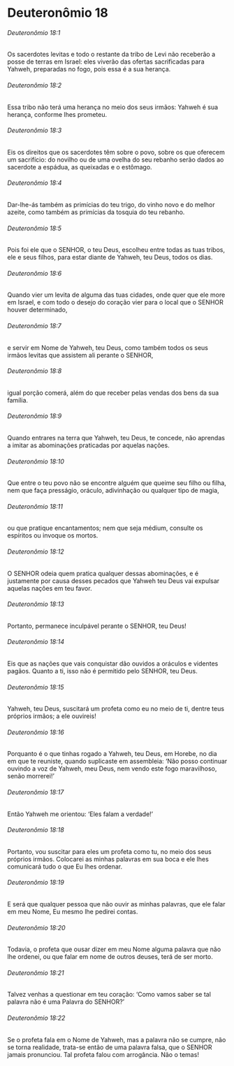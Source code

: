 # Deuteronômio 18

###### Deuteronômio 18:1

Os sacerdotes levitas e todo o restante da tribo de Levi não receberão a posse de terras em Israel: eles viverão das ofertas sacrificadas para Yahweh, preparadas no fogo, pois essa é a sua herança.

###### Deuteronômio 18:2

Essa tribo não terá uma herança no meio dos seus irmãos: Yahweh é sua herança, conforme lhes prometeu.

###### Deuteronômio 18:3

Eis os direitos que os sacerdotes têm sobre o povo, sobre os que oferecem um sacrifício: do novilho ou de uma ovelha do seu rebanho serão dados ao sacerdote a espádua, as queixadas e o estômago.

###### Deuteronômio 18:4

Dar-lhe-ás também as primícias do teu trigo, do vinho novo e do melhor azeite, como também as primícias da tosquia do teu rebanho.

###### Deuteronômio 18:5

Pois foi ele que o SENHOR, o teu Deus, escolheu entre todas as tuas tribos, ele e seus filhos, para estar diante de Yahweh, teu Deus, todos os dias.

###### Deuteronômio 18:6

Quando vier um levita de alguma das tuas cidades, onde quer que ele more em Israel, e com todo o desejo do coração vier para o local que o SENHOR houver determinado,

###### Deuteronômio 18:7

e servir em Nome de Yahweh, teu Deus, como também todos os seus irmãos levitas que assistem ali perante o SENHOR,

###### Deuteronômio 18:8

igual porção comerá, além do que receber pelas vendas dos bens da sua família.

###### Deuteronômio 18:9

Quando entrares na terra que Yahweh, teu Deus, te concede, não aprendas a imitar as abominações praticadas por aquelas nações.

###### Deuteronômio 18:10

Que entre o teu povo não se encontre alguém que queime seu filho ou filha, nem que faça presságio, oráculo, adivinhação ou qualquer tipo de magia,

###### Deuteronômio 18:11

ou que pratique encantamentos; nem que seja médium, consulte os espíritos ou invoque os mortos.

###### Deuteronômio 18:12

O SENHOR odeia quem pratica qualquer dessas abominações, e é justamente por causa desses pecados que Yahweh teu Deus vai expulsar aquelas nações em teu favor.

###### Deuteronômio 18:13

Portanto, permanece inculpável perante o SENHOR, teu Deus!

###### Deuteronômio 18:14

Eis que as nações que vais conquistar dão ouvidos a oráculos e videntes pagãos. Quanto a ti, isso não é permitido pelo SENHOR, teu Deus.

###### Deuteronômio 18:15

Yahweh, teu Deus, suscitará um profeta como eu no meio de ti, dentre teus próprios irmãos; a ele ouvireis!

###### Deuteronômio 18:16

Porquanto é o que tinhas rogado a Yahweh, teu Deus, em Horebe, no dia em que te reuniste, quando suplicaste em assembleia: ‘Não posso continuar ouvindo a voz de Yahweh, meu Deus, nem vendo este fogo maravilhoso, senão morrerei!’

###### Deuteronômio 18:17

Então Yahweh me orientou: ‘Eles falam a verdade!’

###### Deuteronômio 18:18

Portanto, vou suscitar para eles um profeta como tu, no meio dos seus próprios irmãos. Colocarei as minhas palavras em sua boca e ele lhes comunicará tudo o que Eu lhes ordenar.

###### Deuteronômio 18:19

E será que qualquer pessoa que não ouvir as minhas palavras, que ele falar em meu Nome, Eu mesmo lhe pedirei contas.

###### Deuteronômio 18:20

Todavia, o profeta que ousar dizer em meu Nome alguma palavra que não lhe ordenei, ou que falar em nome de outros deuses, terá de ser morto.

###### Deuteronômio 18:21

Talvez venhas a questionar em teu coração: ‘Como vamos saber se tal palavra não é uma Palavra do SENHOR?’

###### Deuteronômio 18:22

Se o profeta fala em o Nome de Yahweh, mas a palavra não se cumpre, não se torna realidade, trata-se então de uma palavra falsa, que o SENHOR jamais pronunciou. Tal profeta falou com arrogância. Não o temas!


